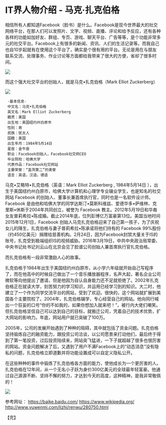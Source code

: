 # IT界人物介绍 - 马克·扎克伯格

相信所有人都知道Facebook（脸书）是什么。Facebook是现今世界最大的社交网络平台，在那人们可以发照片、文字、视频、直播、评论和给予反应，还有各种各样的功能如加好友、群组、专页、游戏、聊天平台、广告等等，是个功能非常多元的社交平台。Facebook上有很多的新闻、资讯、人们的生活记录等。而我自己也自10岁起就有在使用这个平台了，确实是个很有用的平台。无论是用在与朋友联系交流、处理事务、作业讨论等方面都给我带来了很大的方便，省却了很多时间。


![](https://github.com/tanmlan/swi-homework/blob/gh-pages/images/fb_icon_325x325.png?raw=true)


而这个强大社交平台的创始人，就是马克•扎克伯格（Mark Elliot Zuckerberg）


![](https://github.com/tanmlan/swi-homework/blob/gh-pages/images/timg.jpg?raw=true)


     ·基本信息·
     中文名：马克•扎克伯格
     英文名：Mark Elliot Zuckerberg
     籍贯：美国
     出生地：美国纽约州白原市
     性别：男
     民族：犹太人
     国籍：美国
     出生年月：1984年5月14日
     星座：金牛座
     职业：Facebook创始人，Facebook社交网CEO
     毕业院校：哈佛大学
     代表作品：Facebook社交网站
     主要荣誉：“盖茨第二”的美誉
     语言：英语，汉语，德语

马克•艾略特•扎克伯格（英语：Mark Elliot Zuckerberg , 1984年5月14日 ），出生于美国纽约州白原市，哈佛大学计算机和心理学专业辍业学生，也是知名的社交网站 Facebook 的创始人、董事长兼首席执行官，同时也是一名软件设计师。Facebook 是由他和哈佛大学的同学达斯汀•莫斯科维兹、爱德华多•萨维林、克里斯•休斯于2004年共同创立，被誉为 Facebook 教主。2012年5月19日和华裔女友普莉希拉•陈成婚。截止2014年底，位列彭博亿万富豪第13位。美国当地时间2015年12月1日，Facebook 创始人马克扎克伯格迎来了自己第一孩子，为了庆祝女儿的降生，扎克伯格与妻子普莉希拉•陈承诺将他们持有的 Facebook 99%股份（约450亿美元）捐赠给慈善机构。2月24日，因为Facebook封禁大量关于IS的账号，扎克受到极端组织IS的视频威胁。2016年3月19日，中共中央政治局常委、中央书记处书记刘云山在北京会见了脸谱公司创始人兼首席执行官扎克伯格。



而扎克伯格有一段非常激励人心的故事。

扎克伯格于1984年出生于美国纽约州白原市，从小学六年级就开始自己写程序了，而在他高中的时候自己做出了一个音乐播放器程序，名声大起，著名企业公司微软等向他提出了邀请，但是他因为自认自身能力还不足就拒绝了。2002年扎克伯格正在就读大学，刻苦努力的学习知识，并运用已经学习到的知识。大二时，他建立了一个作为同学交流平台的网站，受到了欢迎。很快的，这个网站就扩展到美国各个主要院校了。2004年，扎克伯格辍学，专心经营自己的网站。他向同行喊出一个狂妄的口号“你的不如我的，如果你想加入就来吧！”，被行内大佬们嘲笑。但扎克伯格坚信自己可以达到自己的目标，就搬迁公司，凭着自己的技术优势，扩大网站的影响力。年底，网站用户就已突破了100万。

2005年，公司的发展开始遇到了种种的阻碍，其中就包括了资金问题。扎克伯格坚持锻炼自己的融资能力，跟投资公司洽谈，以公司愿景来打动他们，最后终于得到了第一笔投资，过后投资陆续来，网站突飞猛进，一下子就超越了很多也很厉害的网站。资金问题解决了后，又遇到了用户不满Facebook上的“动态消息”没有隐私的问题，扎克伯格立即道歉并将功能设置成可以自定义隐私公开。

在这些种种的事件中锻炼了扎克伯格各方面的能力，使他成长为一个更厉害的人。扎克伯格在12年间，从一个无名小子跃为身价300亿美元的全球最年轻富豪。他通过自己源源不断、坚持不懈的努力，才达到今天的高度，这种精神，是我非常敬佩的！

![](https://github.com/tanmlan/swi-homework/blob/gh-pages/images/u=1153417394,833692259&fm=26&gp=0.jpg?raw=true)




参考网址：
https://baike.baidu.com/
https://www.wikipedia.org/
http://www.yuwenmi.com/lizhi/renwu/280750.html

【完】


